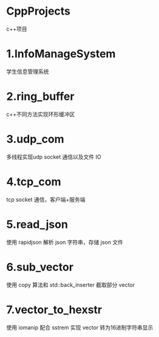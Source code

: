 # CppProjects
c++项目

# 1.InfoManageSystem

学生信息管理系统

# 2.ring_buffer

c++不同方法实现环形缓冲区

# 3.udp_com

多线程实现udp socket 通信以及文件 IO

# 4.tcp_com

tcp socket 通信，客户端+服务端

# 5.read_json

使用 rapidjson 解析 json 字符串，存储 json 文件

# 6.sub_vector

使用 copy 算法和 std::back_inserter 截取部分 vector

# 7.vector_to_hexstr

使用 iomanip 配合 sstrem 实现 vector 转为16进制字符串显示